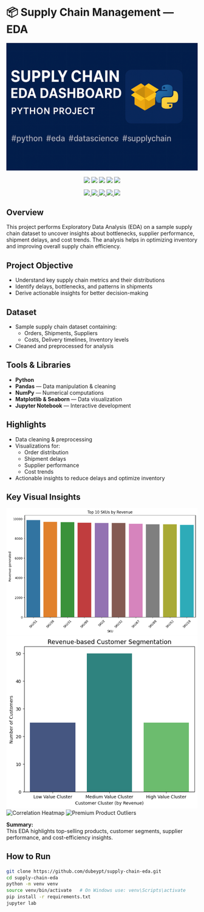 # 📦 Supply Chain Management — EDA
![Banner](banner.png)

<p align="center">
  <img src="https://img.shields.io/badge/Python-3.9-blue" />
  <img src="https://img.shields.io/badge/EDA-Exploratory%20Data%20Analysis-brightgreen" />
  <img src="https://img.shields.io/badge/Pandas-Data%20Manipulation-orange" />
  <img src="https://img.shields.io/badge/NumPy-Numerical%20Computing-yellow" />
  <img src="https://img.shields.io/badge/Status-Completed-success" />
</p>

<p align="center">
  <a href="https://github.com/dubeypt/supply-chain-eda">
    <img src="https://img.shields.io/github/license/dubeypt/supply-chain-eda" />
    <img src="https://img.shields.io/github/issues/dubeypt/supply-chain-eda" />
    <img src="https://img.shields.io/github/forks/dubeypt/supply-chain-eda" />
    <img src="https://img.shields.io/github/stars/dubeypt/supply-chain-eda" />
    <img src="https://img.shields.io/github/last-commit/dubeypt/supply-chain-eda" />
  </a>
</p>

## Overview
This project performs Exploratory Data Analysis (EDA) on a sample supply chain dataset to uncover insights about bottlenecks, supplier performance, shipment delays, and cost trends. The analysis helps in optimizing inventory and improving overall supply chain efficiency.

## Project Objective
- Understand key supply chain metrics and their distributions
- Identify delays, bottlenecks, and patterns in shipments
- Derive actionable insights for better decision-making

## Dataset
- Sample supply chain dataset containing:
  - Orders, Shipments, Suppliers
  - Costs, Delivery timelines, Inventory levels
- Cleaned and preprocessed for analysis

## Tools & Libraries
- **Python**
- **Pandas** — Data manipulation & cleaning
- **NumPy** — Numerical computations
- **Matplotlib & Seaborn** — Data visualization
- **Jupyter Notebook** — Interactive development

## Highlights
- Data cleaning & preprocessing
- Visualizations for:
  - Order distribution
  - Shipment delays
  - Supplier performance
  - Cost trends
- Actionable insights to reduce delays and optimize inventory

## Key Visual Insights

![Top SKUs by Revenue](SKU_vs_Revenue.png)
![Customer Revenue Segmentation](Customer_Revenue_Segmentation.png)
![Correlation Heatmap](Correlation_Heatmap.png)
![Premium Product Outliers](Premium_Outliers.png)


**Summary:**  
This EDA highlights top-selling products, customer segments, supplier performance, and cost-efficiency insights.


## How to Run
```bash
git clone https://github.com/dubeypt/supply-chain-eda.git
cd supply-chain-eda
python -m venv venv
source venv/bin/activate   # On Windows use: venv\Scripts\activate
pip install -r requirements.txt
jupyter lab
